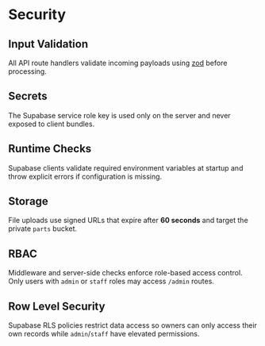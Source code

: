 # Security

## Input Validation
All API route handlers validate incoming payloads using [zod](https://github.com/colinhacks/zod) before processing.

## Secrets
The Supabase service role key is used only on the server and never exposed to client bundles.

## Runtime Checks
Supabase clients validate required environment variables at startup and throw explicit errors if configuration is missing.

## Storage
File uploads use signed URLs that expire after **60 seconds** and target the private `parts` bucket.

## RBAC
Middleware and server-side checks enforce role-based access control. Only users with `admin` or `staff` roles may access `/admin` routes.

## Row Level Security
Supabase RLS policies restrict data access so owners can only access their own records while `admin`/`staff` have elevated permissions.

